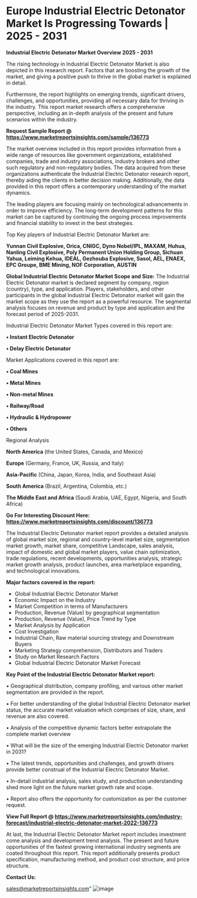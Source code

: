 # Europe Industrial Electric Detonator Market Is Progressing Towards | 2025 - 2031

<Strong> Industrial Electric Detonator Market Overview 2025 - 2031</strong>

The rising technology in Industrial Electric Detonator Market is also depicted in this research report. Factors that are boosting the growth of the market, and giving a positive push to thrive in the global market is explained in detail.

Furthermore, the report highlights on emerging trends, significant drivers, challenges, and opportunities, providing all necessary data for thriving in the industry. This report market research offers a comprehensive perspective, including an in-depth analysis of the present and future scenarios within the industry.

<strong>Request Sample Report @ <a href=https://www.marketreportsinsights.com/sample/136773>https://www.marketreportsinsights.com/sample/136773</a></strong>

The market overview included in this report provides information from a wide range of resources like government organizations, established companies, trade and industry associations, industry brokers and other such regulatory and non-regulatory bodies. The data acquired from these organizations authenticate the Industrial Electric Detonator research report, thereby aiding the clients in better decision making. Additionally, the data provided in this report offers a contemporary understanding of the market dynamics.

The leading players are focusing mainly on technological advancements in order to improve efficiency. The long-term development patterns for this market can be captured by continuing the ongoing process improvements and financial stability to invest in the best strategies.

Top Key players of Industrial Electric Detonator Market are:

<strong>Yunnan Civil Explosive, Orica, CNIGC, Dyno Nobel/IPL, MAXAM, Huhua, Nanling Civil Explosive, Poly Permanent Union Holding Group, Sichuan Yahua, Leiming Kehua, IDEAL, Gezhouba Explosive, Sasol, AEL, ENAEX, EPC Groupe, BME Mining, NOF Corporation, AUSTIN</strong>

<strong><b>Global Industrial Electric Detonator Market Scope and Size:</b></strong>
The Industrial Electric Detonator market is declared segment by company, region (country), type, and application. Players, stakeholders, and other participants in the global Industrial Electric Detonator market will gain the market scope as they use the report as a powerful resource. The segmental analysis focuses on revenue and product by type and application and the forecast period of 2025-2031.

Industrial Electric Detonator Market Types covered in this report are:

<strong>• Instant Electric Detonator

• Delay Electric Detonator</strong>

Market Applications covered in this report are:

<strong>• Coal Mines

• Metal Mines

• Non-metal Mines

• Railway/Road

• Hydraulic & Hydropower

• Others</strong> 

Regional Analysis

<strong>North America</strong> (the United States, Canada, and Mexico)

<strong>Europe</strong> (Germany, France, UK, Russia, and Italy)

<strong>Asia-Pacific</strong> (China, Japan, Korea, India, and Southeast Asia)

<strong>South America</strong> (Brazil, Argentina, Colombia, etc.)

<strong>The Middle East and Africa</strong> (Saudi Arabia, UAE, Egypt, Nigeria, and South Africa)

<strong>Go For Interesting Discount Here: <a href=https://www.marketreportsinsights.com/discount/136773>https://www.marketreportsinsights.com/discount/136773</a></strong>

The Industrial Electric Detonator market report provides a detailed analysis of global market size, regional and country-level market size, segmentation market growth, market share, competitive Landscape, sales analysis, impact of domestic and global market players, value chain optimization, trade regulations, recent developments, opportunities analysis, strategic market growth analysis, product launches, area marketplace expanding, and technological innovations.

<strong><b>Major factors covered in the report:</b></strong>
<ul>
  <li>Global Industrial Electric Detonator Market </li>
  <li>Economic Impact on the Industry</li>
  <li>Market Competition in terms of Manufacturers</li>
  <li>Production, Revenue (Value) by geographical segmentation</li>
  <li>Production, Revenue (Value), Price Trend by Type</li>
  <li>Market Analysis by Application</li>
  <li>Cost Investigation</li>
  <li>Industrial Chain, Raw material sourcing strategy and Downstream Buyers</li>
  <li>Marketing Strategy comprehension, Distributors and Traders</li>
  <li>Study on Market Research Factors</li>
  <li>Global Industrial Electric Detonator Market Forecast</li>
</ul>

<strong><b>Key Point of the Industrial Electric Detonator Market report:</b></strong>

• Geographical distribution, company profiling, and various other market segmentation are provided in the report.

• For better understanding of the global Industrial Electric Detonator market status, the accurate market valuation which comprises of size, share, and revenue are also covered.

• Analysis of the competitive dynamic factors better extrapolate the complete market overview

• What will be the size of the emerging Industrial Electric Detonator market in 2031?

• The latest trends, opportunities and challenges, and growth drivers provide better construal of the Industrial Electric Detonator Market.

• In-detail industrial analysis, sales study, and production understanding shed more light on the future market growth rate and scope.

• Report also offers the opportunity for customization as per the customer request.

<strong><b>View Full Report @ <a href=https://www.marketreportsinsights.com/industry-forecast/industrial-electric-detonator-market-2022-136773>https://www.marketreportsinsights.com/industry-forecast/industrial-electric-detonator-market-2022-136773</a></b></strong>


At last, the Industrial Electric Detonator Market report includes investment come analysis and development trend analysis. The present and future opportunities of the fastest growing international industry segments are coated throughout this report. This report additionally presents product specification, manufacturing method, and product cost structure, and price structure.

<strong>Contact Us:</strong>

sales@marketreportsinsights.com"
![image](https://github.com/user-attachments/assets/e53d4f23-3dc0-42b1-a1ea-f753d8aa382b)
